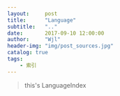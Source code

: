 ```yaml
---
layout:     post
title:      "Language"
subtitle:   ".."
date:       2017-09-10 12:00:00
author:     "Wjl"
header-img: "img/post_sources.jpg"
catalog: true
tags:
    - 索引
---
```



> this's LanguageIndex
